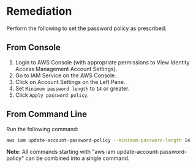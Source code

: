 # Remediation

Perform the following to set the password policy as prescribed:

## From Console

1. Login to AWS Console (with appropriate permissions to View Identity Access Management Account Settings).
2. Go to IAM Service on the AWS Console.
3. Click on Account Settings on the Left Pane.
4. Set `Minimum password length` to `14` or greater.
5. Click `Apply password policy`.

## From Command Line

Run the following command:

```sh
aws iam update-account-password-policy --minimum-password-length 14
```

**Note**: All commands starting with "aws iam update-account-password-policy" can be combined into a single command.
